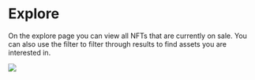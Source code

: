 # Explore

On the explore page you can view all NFTs that are currently on sale. You can also use the filter to filter through results to find assets you are interested in.

![](../.gitbook/assets/explore\_page.png)
